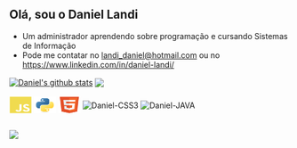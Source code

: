 ## Olá, sou o **Daniel Landi**
- Um administrador aprendendo sobre programação e cursando Sistemas de Informação
- Pode me contatar no landi_daniel@hotmail.com ou no https://www.linkedin.com/in/daniel-landi/
<div>
 <a href="https://github.com/landidaniel/github-readme-stats"><img align="center" src="https://github-readme-stats.vercel.app/api?username=landidaniel&show_icons=true&include_all_commits=true&theme=buefy&hide_border=true" alt="Daniel's github stats" /></a>  <a href="https://github.com/landidaniel/github-readme-stats"><img align="center" src="https://github-readme-stats.vercel.app/api/top-langs/?username=landidaniel&layout=compact&theme=buefy&hide_border=true" /></a> 
</div>

<div style="display: inline_block"><br>
  <img align="center" alt="Daniel-Js" height="30" width="40" src="https://raw.githubusercontent.com/devicons/devicon/master/icons/javascript/javascript-plain.svg">
  <img align="center" alt="Daniel-Python" height="30" width="40" src="https://raw.githubusercontent.com/devicons/devicon/master/icons/python/python-original.svg">
  <img align="center" alt="Daniel-HTML" height="30" width="40" src="https://raw.githubusercontent.com/devicons/devicon/master/icons/html5/html5-original.svg">
  <img align="center" alt="Daniel-CSS3" height="30" width="40" src="https://cdn.jsdelivr.net/gh/devicons/devicon/icons/css3/css3-original.svg">
  <img align="center" alt="Daniel-JAVA" height="30" width="40" src="https://cdn.jsdelivr.net/gh/devicons/devicon/icons/java/java-original.svg">
</div>

##

<div> 
<a href="https://www.linkedin.com/in/daniel-landi/" target="_blank"><img src="https://img.shields.io/badge/-LinkedIn-%230077B5?style=for-the-badge&logo=linkedin&logoColor=white" target="_blank"></a> 
</div>
